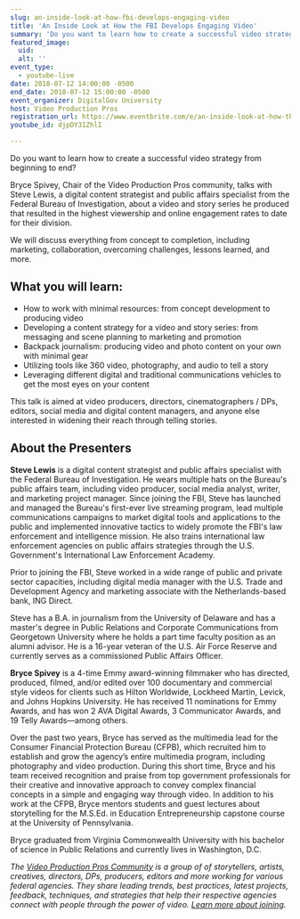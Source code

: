 ```yaml
---
slug: an-inside-look-at-how-fbi-develops-engaging-video
title: 'An Inside Look at How the FBI Develops Engaging Video'
summary: 'Do you want to learn how to create a successful video strategy from beginning to end&#63;'
featured_image: 
  uid: 
  alt: ''
event_type: 
  - youtube-live
date: 2018-07-12 14:00:00 -0500
end_date: 2018-07-12 15:00:00 -0500
event_organizer: DigitalGov University
host: Video Production Pros
registration_url: https://www.eventbrite.com/e/an-inside-look-at-how-the-fbi-develops-engaging-video-registration-47363929789
youtube_id: djpDY31ZhlI

---
```


Do you want to learn how to create a successful video strategy from beginning to end?
 
Bryce Spivey, Chair of the Video Production Pros community, talks with Steve Lewis, a digital content strategist and public affairs specialist from the Federal Bureau of Investigation, about a video and story series he produced that resulted in the highest viewership and online engagement rates to date for their division.
 
We will discuss everything from concept to completion, including marketing, collaboration, overcoming challenges, lessons learned, and more.

## What you will learn:

- How to work with minimal resources: from concept development to producing video
- Developing a content strategy for a video and story series: from messaging and scene planning to marketing and promotion
- Backpack journalism: producing video and photo content on your own with minimal gear
- Utilizing tools like 360 video, photography, and audio to tell a story
- Leveraging different digital and traditional communications vehicles to get the most eyes on your content

This talk is aimed at video producers, directors, cinematographers / DPs, editors, social media and digital content managers, and anyone else interested in widening their reach through telling stories.


## About the Presenters

**Steve Lewis** is a digital content strategist and public affairs specialist with the Federal Bureau of Investigation. He wears multiple hats on the Bureau's public affairs team, including video producer, social media analyst, writer, and marketing project manager. Since joining the FBI, Steve has launched and managed the Bureau's first-ever live streaming program, lead multiple communications campaigns to market digital tools and applications to the public and implemented innovative tactics to widely promote the FBI's law enforcement and intelligence mission. He also trains international law enforcement agencies on public affairs strategies through the U.S. Government's International Law Enforcement Academy.

Prior to joining the FBI, Steve worked in a wide range of public and private sector capacities, including digital media manager with the U.S. Trade and Development Agency and marketing associate with the Netherlands-based bank, ING Direct.
 
Steve has a B.A. in journalism from the University of Delaware and has a master's degree in Public Relations and Corporate Communications from Georgetown University where he holds a part time faculty position as an alumni advisor. He is a 16-year veteran of the U.S. Air Force Reserve and currently serves as a commissioned Public Affairs Officer.
 
**Bryce Spivey** is a 4-time Emmy award-winning filmmaker who has directed, produced, filmed, and/or edited over 100 documentary and commercial style videos for clients such as Hilton Worldwide, Lockheed Martin, Levick, and Johns Hopkins University. He has received 11 nominations for Emmy Awards, and has won 2 AVA Digital Awards, 3 Communicator Awards, and 19 Telly Awards—among others.
 
Over the past two years, Bryce has served as the multimedia lead for the Consumer Financial Protection Bureau (CFPB), which recruited him to establish and grow the agency’s entire multimedia program, including photography and video production. During this short time, Bryce and his team received recognition and praise from top government professionals for their creative and innovative approach to convey complex financial concepts in a simple and engaging way through video. In addition to his work at the CFPB, Bryce mentors students and guest lectures about storytelling for the M.S.Ed. in Education Entrepreneurship capstone course at the University of Pennsylvania.
 
Bryce graduated from Virginia Commonwealth University with his bachelor of science in Public Relations and currently lives in Washington, D.C.

_The [Video Production Pros Community](https://www.digitalgov.gov/communities/video-production/) is a group of of storytellers, artists, creatives, directors, DPs, producers, editors and more working for various federal agencies. They  share leading trends, best practices, latest projects, feedback, techniques, and strategies that help their respective agencies connect with people through the power of video. [Learn more about joining](https://www.digitalgov.gov/communities/video-production/)._
